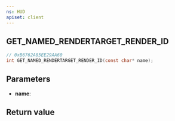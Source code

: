 ```yaml
---
ns: HUD
apiset: client
---
```

## GET_NAMED_RENDERTARGET_RENDER_ID

```c
// 0xB6762A85EE29AA60
int GET_NAMED_RENDERTARGET_RENDER_ID(const char* name);
```


## Parameters
* **name**:

## Return value